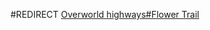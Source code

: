 #REDIRECT [Overworld highways#Flower Trail](https://2b2t.miraheze.org/wiki/Overworld_highways#Flower_Trail)